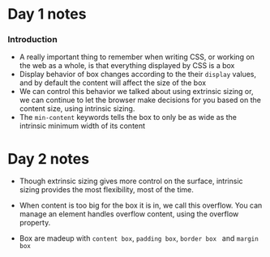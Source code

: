 # Day 1 notes

### Introduction

- A really important thing to remember when writing CSS, or working on the web as a whole, is that everything displayed by CSS is a box
- Display behavior of box changes according to the their `display` values, and by default the content will affect the size of the box
- We can control this behavior we talked about using extrinsic sizing or, we can continue to let the browser make decisions for you based on the content size, using intrinsic sizing.
- The `min-content` keywords tells the box to only be as wide as the intrinsic minimum width of its content

# Day 2 notes

- Though extrinsic sizing gives more control on the surface, intrinsic sizing provides the most flexibility, most of the time.

- When content is too big for the box it is in, we call this overflow. You can manage an element handles overflow content, using the overflow property.

- Box are madeup with `content box`, `padding box`, `border box ` and `margin box`
